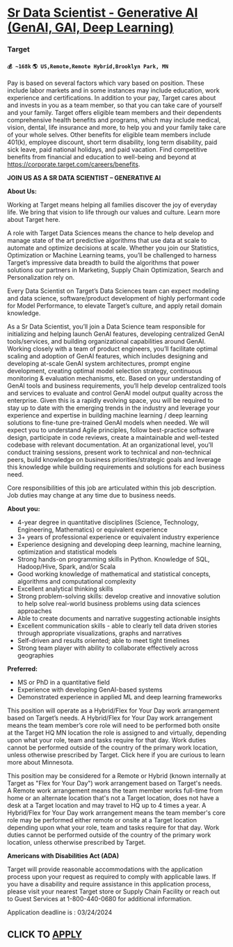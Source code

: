 # [Sr Data Scientist - Generative AI (GenAI, GAI, Deep Learning)](https://www.remotewlb.com/apply/sr-data-scientist-generative-ai-genai-gai-deep-learning)  
### Target  
#### `💰 ~168k` `🌎 US,Remote,Remote Hybrid,Brooklyn Park, MN`  

Pay is based on several factors which vary based on position. These include labor markets and in some instances may include education, work experience and certifications. In addition to your pay, Target cares about and invests in you as a team member, so that you can take care of yourself and your family. Target offers eligible team members and their dependents comprehensive health benefits and programs, which may include medical, vision, dental, life insurance and more, to help you and your family take care of your whole selves. Other benefits for eligible team members include 401(k), employee discount, short term disability, long term disability, paid sick leave, paid national holidays, and paid vacation. Find competitive benefits from financial and education to well-being and beyond at https://corporate.target.com/careers/benefits.

 **JOIN US AS A SR DATA SCIENTIST – GENERATIVE AI**

 **About Us:**

Working at Target means helping all families discover the joy of everyday life. We bring that vision to life through our values and culture. Learn more about Target here.

  
A role with Target Data Sciences means the chance to help develop and manage state of the art predictive algorithms that use data at scale to automate and optimize decisions at scale. Whether you join our Statistics, Optimization or Machine Learning teams, you’ll be challenged to harness Target’s impressive data breadth to build the algorithms that power solutions our partners in Marketing, Supply Chain Optimization, Search and Personalization rely on.

Every Data Scientist on Target’s Data Sciences team can expect modeling and data science, software/product development of highly performant code for Model Performance, to elevate Target’s culture, and apply retail domain knowledge.

As a Sr Data Scientist, you’ll join a Data Science team responsible for initializing and helping launch GenAI features, developing centralized GenAI tools/services, and building organizational capabilities around GenAI. Working closely with a team of product engineers, you’ll facilitate optimal scaling and adoption of GenAI features, which includes designing and developing at-scale GenAI system architectures, prompt engine development, creating optimal model selection strategy, continuous monitoring & evaluation mechanisms, etc. Based on your understanding of GenAI tools and business requirements, you’ll help develop centralized tools and services to evaluate and control GenAI model output quality across the enterprise. Given this is a rapidly evolving space, you will be required to stay up to date with the emerging trends in the industry and leverage your experience and expertise in building machine learning / deep learning solutions to fine-tune pre-trained GenAI models when needed.
We will expect you to understand Agile principles, follow best-practice software design, participate in code reviews, create a maintainable and well-tested codebase with relevant documentation. At an organizational level, you’ll conduct training sessions, present work to technical and non-technical peers, build knowledge on business priorities/strategic goals and leverage this knowledge while building requirements and solutions for each business need.

Core responsibilities of this job are articulated within this job description. Job duties may change at any time due to business needs.

**About you:**

  * 4-year degree in quantitative disciplines (Science, Technology, Engineering, Mathematics) or equivalent experience 
  * 3+ years of professional experience or equivalent industry experience
  * Experience designing and developing deep learning, machine learning, optimization and statistical models 
  * Strong hands-on programming skills in Python. Knowledge of SQL, Hadoop/Hive, Spark, and/or Scala 
  * Good working knowledge of mathematical and statistical concepts, algorithms and computational complexity 
  * Excellent analytical thinking skills 
  * Strong problem-solving skills: develop creative and innovative solution to help solve real-world business problems using data sciences approaches
  * Able to create documents and narrative suggesting actionable insights 
  * Excellent communication skills - able to clearly tell data driven stories through appropriate visualizations, graphs and narratives 
  * Self-driven and results oriented; able to meet tight timelines 
  * Strong team player with ability to collaborate effectively across geographies

 **Preferred:**

  * MS or PhD in a quantitative field
  * Experience with developing GenAI-based systems
  * Demonstrated experience in applied ML and deep learning frameworks

This position will operate as a Hybrid/Flex for Your Day work arrangement based on Target’s needs. A Hybrid/Flex for Your Day work arrangement means the team member’s core role will need to be performed both onsite at the Target HQ MN location the role is assigned to and virtually, depending upon what your role, team and tasks require for that day. Work duties cannot be performed outside of the country of the primary work location, unless otherwise prescribed by Target. Click here if you are curious to learn more about Minnesota.

This position may be considered for a Remote or Hybrid (known internally at Target as "Flex for Your Day") work arrangement based on Target's needs. A Remote work arrangement means the team member works full-time from home or an alternate location that's not a Target location, does not have a desk at a Target location and may travel to HQ up to 4 times a year. A Hybrid/Flex for Your Day work arrangement means the team member's core role may be performed either remote or onsite at a Target location depending upon what your role, team and tasks require for that day. Work duties cannot be performed outside of the country of the primary work location, unless otherwise prescribed by Target.

 **Americans with Disabilities Act (ADA)**

Target will provide reasonable accommodations with the application process upon your request as required to comply with applicable laws. If you have a disability and require assistance in this application process, please visit your nearest Target store or Supply Chain Facility or reach out to Guest Services at 1-800-440-0680 for additional information.

Application deadline is : 03/24/2024  
## CLICK TO [APPLY](https://www.remotewlb.com/apply/sr-data-scientist-generative-ai-genai-gai-deep-learning)

